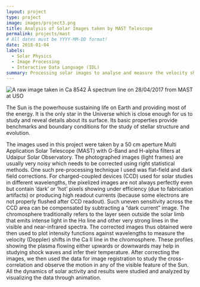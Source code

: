 ```yaml
---
layout: project
type: project
image: images/project3.png
title: Analysis of Solar Images taken by MAST Telescope
permalink: projects/mast
# All dates must be YYYY-MM-DD format!
date: 2018-01-04
labels:
  - Solar Physics
  - Image Processing
  - Interactive Data Language (IDL)
summary: Processing solar images to analyse and measure the velocity shifts in Calcium lines in chromosphere.
---
```


<img class="ui image" src="{{ site.baseurl }}/images/project3.png" alt="A raw image taken in Ca 8542 Å spectrum line on 28/04/2017 from MAST at USO
">

The Sun is the powerhouse sustaining life on Earth and providing most of the energy. It is the only star in the Universe which is close enough for us to study and reveal details about its surface. Its basic properties provide benchmarks and boundary conditions for the study of stellar structure and evolution. 

The images used in this project were taken by a 50 cm aperture Multi Application Solar Telescope (MAST) with G-Band and H-alpha filters at Udaipur Solar Observatory. The photographed images (light frames) are usually very noisy which needs to be corrected using right statistical methods. One such pre-processing technique I used was flat-field and dark field corrections. For charged-coupled devices (CCD) used for solar studies in different wavelengths, the pixelized images are not always perfectly even but contain ‘dark’ or ‘hot’ pixels showing under efficiency (due to fabrication artifacts) or producing high readout currents (because some electrons are not properly flushed after CCD readout). Such uneven sensitivity across the CCD area can be compensated by subtracting a “dark current” image.
The chromosphere traditionally refers to the layer seen outside the solar limb that emits intense light in the Hα line and other very strong lines in the visible and near-infrared spectra. The corrected images thus obtained were then used to plot intensity functions against wavelengths to measure the velocity (Doppler) shifts in the Ca II line in the chromosphere. These profiles showing the plasma flowing either upwards or downwards may help in studying shock waves and infer their temperature. After correcting the images, we then used the data for image registration to study the cross-correlation and observe the motion in any of the visible feature of the Sun. 
All the dynamics of solar activity and results were studied and analyzed by visualizing the data through animation. 


